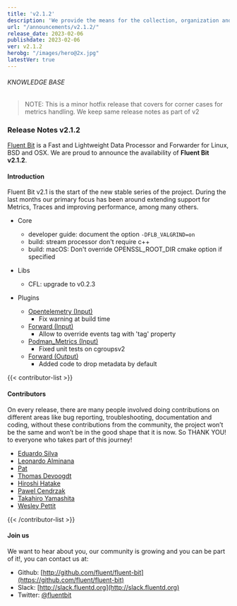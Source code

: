 ```yaml
---
title: 'v2.1.2'
description: 'We provide the means for the collection, organization and computerized retrieval of knowledgeand Lightweight Data Forwarder for Linux, BSD, macOS and Windows.'
url: "/announcements/v2.1.2/"
release_date: 2023-02-06
publishdate: 2023-02-06
ver: v2.1.2
herobg: "/images/hero@2x.jpg"
latestVer: true
---
```


###### KNOWLEDGE BASE

> NOTE: This is a minor hotfix release that covers for corner cases for metrics handling. We keep same
release notes as part of v2

### Release Notes v2.1.2

[Fluent Bit](https://fluentbit.io) is a Fast and Lightweight Data Processor and Forwarder for Linux,
BSD and OSX. We are proud to announce the availability of **Fluent Bit v2.1.2**.

#### Introduction

Fluent Bit v2.1 is the start of the new stable series of the project. During the last months our primary focus has been around extending support for Metrics, Traces and improving performance, among many others.

 - Core
   - developer guide: document the option `-DFLB_VALGRIND=on`
   - build: stream processor don't require c++
   - build: macOS: Don't override OPENSSL_ROOT_DIR cmake option if specified


- Libs
  - CFL: upgrade to v0.2.3

 - Plugins
   - [Opentelemetry (Input)](https://docs.fluentbit.io/manual/pipeline/inputs/opentelemetry/)
      - Fix warning at build time
   - [Forward (Input)](https://docs.fluentbit.io/manual/pipeline/inputs/forward/)
      - Allow to override events tag with 'tag' property
   - [Podman_Metrics (Input)](https://docs.fluentbit.io/manual/pipeline/inputs/podman_metrics/)
      - Fixed unit tests on cgroupsv2
   - [Forward (Output)](https://docs.fluentbit.io/manual/pipeline/outputs/forward/)
      - Added code to drop metadata by default

{{< contributor-list >}}
#### Contributors

On every release, there are many people involved doing contributions on different areas like bug reporting, troubleshooting, documentation and coding, without these contributions from the community, the project won’t be the same and won’t be in the good shape that it is now. So THANK YOU! to everyone who takes part of this journey!


- [Eduardo Silva](https://github.com/edsiper)
- [Leonardo Alminana](https://github.com/leonardo-albertovich)
- [Pat](https://github.com/patrick-stephens)
- [Thomas Devoogdt](https://github.com/ThomasDevoogdt)
- [Hiroshi Hatake](https://github.com/cosmo0920)
- [Pawel Cendrzak](https://github.com/pabloxxl)
- [Takahiro Yamashita](https://github.com/nokute78)
- [Wesley Pettit](https://github.com/PettitWesley)

{{< /contributor-list >}}

#### Join us

We want to hear about you, our community is growing and you can be part of it!, you can contact us at:

* Github: [http://github.com/fluent/fluent-bit](https://github.com/fluent/fluent-bit)
* Slack: [http://slack.fluentd.org](http://slack.fluentd.org)
* Twitter: [@fluentbit](https://twitter.com/fluentbit)
